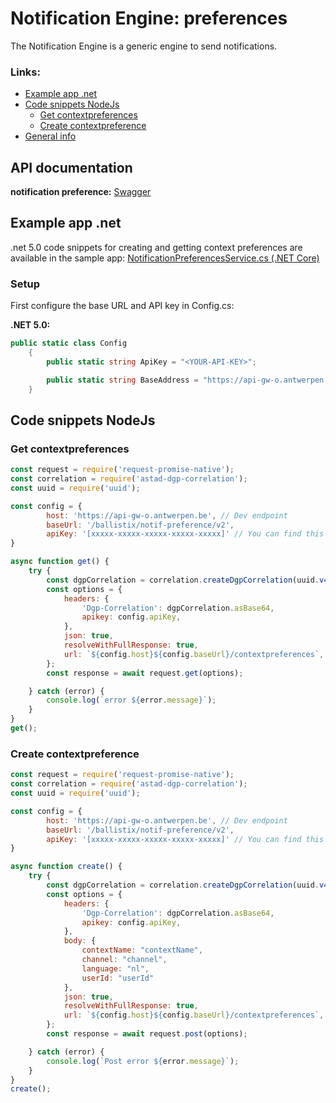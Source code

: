 # Notification Engine: preferences

The Notification Engine is a generic engine to send notifications.


### Links:

<!--ts-->
* [Example app .net](#example-app-net)
* [Code snippets NodeJs](#code-snippets-nodejs)
    - [Get contextpreferences](#get-contextpreferences)
    - [Create contextpreference](#create-contextpreference)
* [General info](https://acpaas.digipolis.be/nl/product/notification-engine/v2.0.0/api-notification-preference-v2/about)
<!--te-->

## API documentation
**notification preference:** [Swagger](https://api-store-o.antwerpen.be/#/org/ballistix/api/notificiation-preference/v2/documentation)

## Example app .net

.net 5.0 code snippets for creating and getting context preferences are available in the sample app: [NotificationPreferencesService.cs (.NET Core)](example_dotnet5/NotificationPreferencesService.cs)

### Setup

First configure the base URL and API key in Config.cs:

**.NET 5.0:**

```csharp
public static class Config
    {
        public static string ApiKey = "<YOUR-API-KEY>";

        public static string BaseAddress = "https://api-gw-o.antwerpen.be/ballistix/notif-pref-admin/v2/";
    }
```

## Code snippets NodeJs
### Get contextpreferences

```javascript
const request = require('request-promise-native');
const correlation = require('astad-dgp-correlation');
const uuid = require('uuid');

const config = {
        host: 'https://api-gw-o.antwerpen.be', // Dev endpoint
        baseUrl: '/ballistix/notif-preference/v2',
        apiKey: '[xxxxx-xxxxx-xxxxx-xxxxx-xxxxx]' // You can find this in your application on the api-store https://api-store-o.antwerpen.be/
}

async function get() {
    try {
        const dgpCorrelation = correlation.createDgpCorrelation(uuid.v4(), 'Your-service');
        const options = {
            headers: {
                'Dgp-Correlation': dgpCorrelation.asBase64,
                apikey: config.apiKey,
            },
            json: true,
            resolveWithFullResponse: true,
            url: `${config.host}${config.baseUrl}/contextpreferences`,
        };
        const response = await request.get(options);

    } catch (error) {
        console.log(`error ${error.message}`);
    }
}
get();

```
### Create contextpreference

```javascript
const request = require('request-promise-native');
const correlation = require('astad-dgp-correlation');
const uuid = require('uuid');

const config = {
        host: 'https://api-gw-o.antwerpen.be', // Dev endpoint
        baseUrl: '/ballistix/notif-preference/v2',
        apiKey: '[xxxxx-xxxxx-xxxxx-xxxxx-xxxxx]' // You can find this in your application on the api-store https://api-store-o.antwerpen.be/
}

async function create() {
    try {
        const dgpCorrelation = correlation.createDgpCorrelation(uuid.v4(), 'Your-service');
        const options = {
            headers: {
                'Dgp-Correlation': dgpCorrelation.asBase64,
                apikey: config.apiKey,
            },
            body: {
                contextName: "contextName",
                channel: "channel",
                language: "nl",
                userId: "userId"
            },
            json: true,
            resolveWithFullResponse: true,
            url: `${config.host}${config.baseUrl}/contextpreferences`,
        };
        const response = await request.post(options);

    } catch (error) {
        console.log(`Post error ${error.message}`);
    }
}
create();

```
